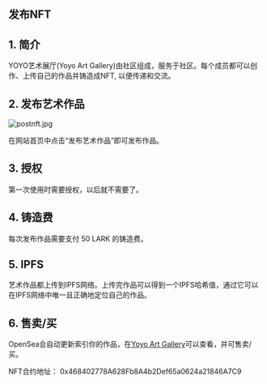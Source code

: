 ## 发布NFT

## 1. 简介
YOYO艺术展厅(Yoyo Art Gallery)由社区组成，服务于社区。每个成员都可以创作、上传自己的作品并铸造成NFT, 以便传递和交流。

## 2. 发布艺术作品
![postnft.jpg](https://ipfs.ilark.io/ipfs/QmWNG23Xj6RUHQJvT4dGFDUtxHt2pU8M1Kd3KXdX1h8iTm)

在网站首页中点击“发布艺术作品”即可发布作品。

## 3. 授权
第一次使用时需要授权，以后就不需要了。

## 4. 铸造费
每次发布作品需要支付 50 LARK 的铸造费。

## 5. IPFS
艺术作品都上传到IPFS网络。上传完作品可以得到一个IPFS哈希值，通过它可以在IPFS网络中唯一且正确地定位自己的作品。

## 6. 售卖/买
OpenSea会自动更新索引你的作品，在[Yoyo Art Gallery](https://opensea.io/collection/yoyoartgallery)可以查看，并可售卖/买。

NFT合约地址： 0x468402778A628Fb8A4b2Def65a0624a21846A7C9

